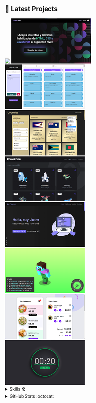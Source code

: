 ## 🎉 Latest Projects
    
<div>
    <a href="https://github.com/jaenfigueroa/cifrador-de-textos"><img src="https://raw.githubusercontent.com/jaenfigueroa/text-encriptor/main/assets/enc-desktop.png" width="260px" /></a>
    <a href="https://github.com/jaenfigueroa/Quizz-Code"><img src="./assets/quizz8.png" width="260px" /></a>
    <a href="https://github.com/GaredLyon/Tu-Du-Lyzt"><img src="./assets/tudu1.png" width="260px" /></a>
    <a href="https://github.com/jaenfigueroa/Countries"><img src="https://github.com/jaenfigueroa/Countries/blob/main/assets/paises2.png" width="260px" /></a>
    <a href="https://github.com/jaenfigueroa/PokeZone"><img src="https://github.com/jaenfigueroa/jaenfigueroa/raw/main/assets/poke2.png" width="260px"/></a>
    <a href="https://github.com/jaenfigueroa/web-portfolio"><img src="https://github.com/jaenfigueroa/jaenfigueroa/raw/main/portafolio.png" width="260px"/></a>
    <a href="https://github.com/jaenfigueroa/JaenCraft"><img src="https://github.com/jaenfigueroa/jaenfigueroa/raw/main/assets/jaencraft.png" width="260px"/></a>
    <a href="https://github.com/jaenfigueroa/eCommerce"><img src="https://github.com/jaenfigueroa/jaenfigueroa/raw/main/assets/ecommerce.png" width="260px"/></a>
    <a href="https://github.com/jaenfigueroa/Pomodoro-timer"><img src="https://github.com/jaenfigueroa/jaenfigueroa/raw/main/assets/reloj.png" width="260px"/></a>
</div>


<details>
  <summary>Skills 🛠️</summary>
  <img src="https://skillicons.dev/icons?i=react,typescript,javascript,vite,nodejs,express,mongodb,firebase,bash,jest,redux,html,css,sass"></img>
</details>

<details>
  <summary>GitHub Stats :octocat:</summary>
    ![](http://github-profile-summary-cards.vercel.app/api/cards/profile-details?username=jaenfigueroa&theme=monokai)
    ![](http://github-profile-summary-cards.vercel.app/api/cards/repos-per-language?username=jaenfigueroa&theme=monokai) 
    ![](http://github-profile-summary-cards.vercel.app/api/cards/most-commit-language?username=jaenfigueroa&theme=monokai)
    ![](http://github-profile-summary-cards.vercel.app/api/cards/stats?username=jaenfigueroa&theme=monokai)
    ![](http://github-profile-summary-cards.vercel.app/api/cards/productive-time?username=jaenfigueroa&theme=monokai&utcOffset=8)
</details>
